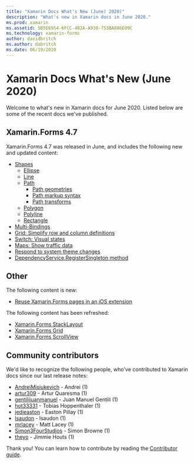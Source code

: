 ```yaml
---
title: "Xamarin Docs What's New (June) 2020)"
description: "What's new in Xamarin docs in June 2020."
ms.prod: xamarin
ms.assetid: 5B5E6954-6FCC-4B2A-A930-753BA886E09C
ms.technology: xamarin-forms
author: davidbritch
ms.author: dabritch
ms.date: 06/19/2020
---
```


# Xamarin Docs What's New (June 2020)

Welcome to what's new in Xamarin docs for June 2020. Listed below are some of the recent docs we've published.

## Xamarin.Forms 4.7

Xamarin.Forms 4.7 was released in June, and includes the following new and updated content:

- [Shapes](~/xamarin-forms/user-interface/shapes/index.md)
  - [Ellipse](~/xamarin-forms/user-interface/shapes/ellipse.md)
  - [Line](~/xamarin-forms/user-interface/shapes/line.md)
  - [Path](~/xamarin-forms/user-interface/shapes/path.md)
    - [Path geometries](~/xamarin-forms/user-interface/shapes/path-geometries.md)
    - [Path markup syntax](~/xamarin-forms/user-interface/shapes/path-markup-syntax.md)
    - [Path transforms](~/xamarin-forms/user-interface/shapes/path-transforms.md)
  - [Polygon](~/xamarin-forms/user-interface/shapes/polygon.md)
  - [Polyline](~/xamarin-forms/user-interface/shapes/polyline.md)
  - [Rectangle](~/xamarin-forms/user-interface/shapes/rectangle.md)  
- [Multi-Bindings](~/xamarin-forms/app-fundamentals/data-binding/multibinding.md)
- [Grid: Simplify row and column definitions](~/xamarin-forms/user-interface/layouts/grid.md#simplify-row-and-column-definitions)
- [Switch: Visual states](~/xamarin-forms/user-interface/switch.md#switch-visual-states)
- [Maps: Show traffic data](~/xamarin-forms/user-interface/map/map.md#show-traffic-data)
- [Respond to system theme changes](~/xamarin-forms/user-interface/theming/system-theme-changes.md)
- [DependencyService.RegisterSingleton method](~/xamarin-forms/app-fundamentals/dependency-service/registration-and-resolution.md#registration-by-method)

## Other

The following content is new:

- [Reuse Xamarin.Forms pages in an iOS extension](~/ios/platform/extensions-with-xamarinforms.md)

The following content has been refreshed:

- [Xamarin.Forms StackLayout](~/xamarin-forms/user-interface/layouts/stacklayout.md)
- [Xamarin.Forms Grid](~/xamarin-forms/user-interface/layouts/grid.md)
- [Xamarin.Forms ScrollView](~/xamarin-forms/user-interface/layouts/scrollview.md)

## Community contributors

We'd like to recognize the following people, who've contributed to Xamarin docs since our last release notes:

- [AndreiMisiukevich](https://github.com/AndreiMisiukevich) - Andrei (1)
- [artur309](https://github.com/artur309) - Artur Quaresma (1)
- [gentilijuanmanuel](https://github.com/gentilijuanmanuel) - Juan Manuel Gentili (1)
- [hot33331](https://github.com/hot33331) - Tobias Hoppenthaler (1)
- [jedieaston](https://github.com/jedieaston) - Easton Pillay (1)
- [lsaudon](https://github.com/lsaudon) - lsaudon (1)
- [mrlacey](https://github.com/mrlacey) - Matt Lacey (1)
- [Simon3FourStudios](https://github.com/Simon3FourStudios) - Simon Browne (1)
- [theyo](https://github.com/theyo) - Jimmie Houts (1)

Thank you! You can learn how to contribute by reading the [Contributor guide](https://github.com/MicrosoftDocs/xamarin-docs/blob/live/CONTRIBUTING.md).
